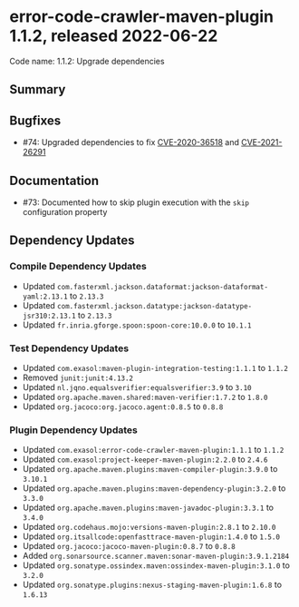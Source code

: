 # error-code-crawler-maven-plugin 1.1.2, released 2022-06-22

Code name: 1.1.2: Upgrade dependencies

## Summary

## Bugfixes

* #74: Upgraded dependencies to fix [CVE-2020-36518](https://ossindex.sonatype.org/vulnerability/CVE-2020-36518) and [CVE-2021-26291](https://ossindex.sonatype.org/vulnerability/CVE-2021-26291)

## Documentation

* #73: Documented how to skip plugin execution with the `skip` configuration property

## Dependency Updates

### Compile Dependency Updates

* Updated `com.fasterxml.jackson.dataformat:jackson-dataformat-yaml:2.13.1` to `2.13.3`
* Updated `com.fasterxml.jackson.datatype:jackson-datatype-jsr310:2.13.1` to `2.13.3`
* Updated `fr.inria.gforge.spoon:spoon-core:10.0.0` to `10.1.1`

### Test Dependency Updates

* Updated `com.exasol:maven-plugin-integration-testing:1.1.1` to `1.1.2`
* Removed `junit:junit:4.13.2`
* Updated `nl.jqno.equalsverifier:equalsverifier:3.9` to `3.10`
* Updated `org.apache.maven.shared:maven-verifier:1.7.2` to `1.8.0`
* Updated `org.jacoco:org.jacoco.agent:0.8.5` to `0.8.8`

### Plugin Dependency Updates

* Updated `com.exasol:error-code-crawler-maven-plugin:1.1.1` to `1.1.2`
* Updated `com.exasol:project-keeper-maven-plugin:2.2.0` to `2.4.6`
* Updated `org.apache.maven.plugins:maven-compiler-plugin:3.9.0` to `3.10.1`
* Updated `org.apache.maven.plugins:maven-dependency-plugin:3.2.0` to `3.3.0`
* Updated `org.apache.maven.plugins:maven-javadoc-plugin:3.3.1` to `3.4.0`
* Updated `org.codehaus.mojo:versions-maven-plugin:2.8.1` to `2.10.0`
* Updated `org.itsallcode:openfasttrace-maven-plugin:1.4.0` to `1.5.0`
* Updated `org.jacoco:jacoco-maven-plugin:0.8.7` to `0.8.8`
* Added `org.sonarsource.scanner.maven:sonar-maven-plugin:3.9.1.2184`
* Updated `org.sonatype.ossindex.maven:ossindex-maven-plugin:3.1.0` to `3.2.0`
* Updated `org.sonatype.plugins:nexus-staging-maven-plugin:1.6.8` to `1.6.13`
